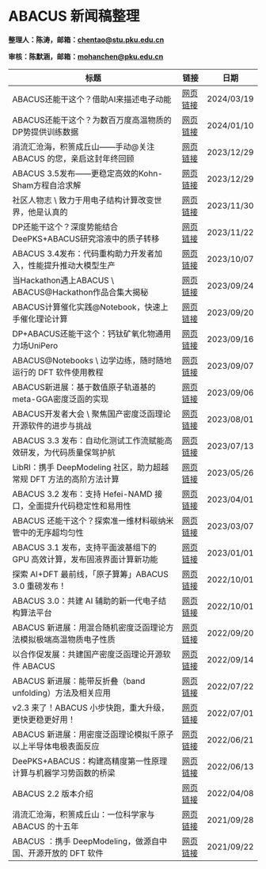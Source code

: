 # ABACUS 新闻稿整理

<strong>整理人：陈涛，邮箱：chentao@stu.pku.edu.cn</strong>

<strong>审核：陈默涵，邮箱：mohanchen@pku.edu.cn</strong>

| 标题 | 链接 | 日期 |
| ------------------------------------------------------------------- | ------------------------------------------------------------ | ---------- |
| ABACUS还能干这个？借助AI来描述电子动能                                 | [网页链接](https://mp.weixin.qq.com/s/fm5hS9f4yF_KZB9UBqGkvg) | 2024/03/19 |
| ABACUS还能干这个？为数百万度高温物质的DP势提供训练数据                  | [网页链接](https://mp.weixin.qq.com/s/8M8RyKGuMkRIeCMnjwup3A) | 2024/01/10 |
| 涓流汇沧海，积篑成丘山——手动@关注 ABACUS 的您，亲启这封年终回顾          | [网页链接](https://mp.weixin.qq.com/s/DZ6ri00-1bCM9MAewcIkkA) | 2023/12/29 |
| ABACUS 3.5发布——更稳定高效的Kohn-Sham方程自洽求解                     |  [网页链接](https://mp.weixin.qq.com/s/qrCMik68qZMwg78ZdnNIBA) | 2023/12/29 |
| 社区人物志 \ 致力于用电子结构计算改变世界，他是认真的                   |  [网页链接](https://mp.weixin.qq.com/s/4QQ6pBUaXNJgDdKP8tysXg) | 2023/11/30 |
| DP还能干这个？深度势能结合DeePKS+ABACUS研究溶液中的质子转移             |  [网页链接](https://mp.weixin.qq.com/s/qIgB2yBWz_ABVNwwTsz4SQ) | 2023/11/22 |
| ABACUS 3.4发布：代码重构助力开发者加入，性能提升推动大模型生产           | [网页链接](https://mp.weixin.qq.com/s/_JFryTw58DMdqINdfAFoZw) | 2023/10/07 |
| 当Hackathon遇上ABACUS \ ABACUS@Hackathon作品合集大揭秘                | [网页链接](https://mp.weixin.qq.com/s/3NfQWkQ3PIjT9H4tZKU1-w) | 2023/09/24 |
| ABACUS计算催化实践@Notebook，快速上手催化理论计算                      | [网页链接](https://mp.weixin.qq.com/s/4SSY1UMYn1uBVlWtjxU1ig) | 2023/09/20 |
| DP+ABACUS还能干这个：钙钛矿氧化物通用力场UniPero                       | [网页链接](https://mp.weixin.qq.com/s/ua0e4zO2t3kjTjVbNPee2Q) | 2023/09/16 |
| ABACUS@Notebooks \ 边学边练，随时随地运行的 DFT 软件使用教程           | [网页链接](https://mp.weixin.qq.com/s/nk69-5EHg3Wc_-Pc-foSog) | 2023/09/07 |
| ABACUS新进展：基于数值原子轨道基的meta-GGA密度泛函的实现                | [网页链接](https://mp.weixin.qq.com/s/HnUmeDosiT74u055DNFfZw) | 2023/09/06 |
| ABACUS开发者大会 \ 聚焦国产密度泛函理论开源软件的进步与挑战              | [网页链接](https://mp.weixin.qq.com/s/EX5WcKtVucRbY8DIvj3PyQ) | 2023/08/01 |
| ABACUS 3.3 发布：自动化测试工作流赋能高效研发，为代码质量保驾护航        | [网页链接](https://mp.weixin.qq.com/s/IelmHC-Ck4-Stsagu_7HUA) | 2023/07/13 |
| LibRI：携手 DeepModeling 社区，助力超越常规 DFT 方法的高阶方法计算       | [网页链接](https://mp.weixin.qq.com/s/xblxgWlGMdy7OcI1qMZ4Uw) | 2023/05/26 |
| ABACUS 3.2 发布：支持 Hefei-NAMD 接口，全面提升代码稳定性和易用性        | [网页链接](https://mp.weixin.qq.com/s/lB9Q3JiSuMmipkhd2-_ylA) | 2023/04/01 |
| ABACUS 还能干这个？探索准一维材料碳纳米管中的无序超均匀性                | [网页链接](https://mp.weixin.qq.com/s/VTf67VFAW0pVBMMnAKjBUg) | 2023/03/07 |
| ABACUS 3.1 发布，支持平面波基组下的 GPU 高效计算，发布固液界面计算新功能  | [网页链接](https://mp.weixin.qq.com/s/D8gcQb0bikMdgizLsbvCfQ) | 2023/01/01 |
| 探索 AI+DFT 最前线，「原子算筹」ABACUS 3.0 重磅发布！                    | [网页链接](https://mp.weixin.qq.com/s/2YGVyNXMGL6S_MAyNhMADw) | 2022/10/01 |
| ABACUS 3.0：共建 AI 辅助的新一代电子结构算法平台                         | [网页链接](https://mp.weixin.qq.com/s/qWQGGkwHMMDeTFP1kLAiCA) | 2022/10/01 |
| ABACUS 新进展：用混合随机密度泛函理论方法模拟极端高温物质电子性质         | [网页链接](https://mp.weixin.qq.com/s/oOF-Zel5ufqUx8ahZ0mpcw) | 2022/09/20 |
| 以合作促发展：共建国产密度泛函理论开源软件 ABACUS                        | [网页链接](https://mp.weixin.qq.com/s/TyQe1JwnswHMvPIdG5bDmw) | 2022/09/14 |
| ABACUS 新进展：能带反折叠（band unfolding）方法及相关应用                | [网页链接](https://mp.weixin.qq.com/s/cPf6nxXihtprnISUXBmbYw) | 2022/07/22 |
| v2.3 来了！ABACUS 小步快跑，重大升级，更快更稳更好用！                   | [网页链接](https://mp.weixin.qq.com/s/WR6nszXCe_mooz8nZxfg5A) | 2022/07/01 |
| ABACUS 新进展：用密度泛函理论模拟千原子以上半导体电极表面反应             | [网页链接](https://mp.weixin.qq.com/s/M0R3WdrpcPtVV68rlsNZuQ) | 2022/06/21 |
| DeePKS+ABACUS：构建高精度第一性原理计算与机器学习势函数的桥梁             | [网页链接](https://mp.weixin.qq.com/s/DXrE5zNHtjQw813Ho0OBIQ) | 2022/06/13 |
| ABACUS 2.2 版本介绍                                                   | [网页链接](https://mp.weixin.qq.com/s/idmkOuyAyeoLvof8ABbHwg) | 2022/04/08 |
| 涓流汇沧海，积篑成丘山：一位科学家与 ABACUS 的十五年                     | [网页链接](https://mp.weixin.qq.com/s/Alqgy3mkzlRTzQUjbRsZug) | 2021/09/28 |
| ABACUS ：携手 DeepModeling，做源自中国、开源开放的 DFT 软件              | [网页链接](https://mp.weixin.qq.com/s/Fx5jx99g9PVjgnLAsOyQ9Q) | 2021/09/22 |
